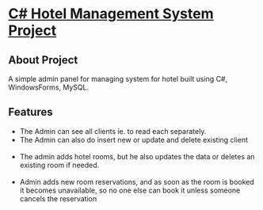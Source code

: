<p align="left">
    <h1><u>C# Hotel Management System Project</u></h1>
</p>

## About Project

A simple admin panel for managing system for hotel built using C#, WindowsForms, MySQL.

## Features
<ul>
    <li>The Admin can see all clients ie. to read each separately. </li>
    <li>The Admin can also do insert new or update and delete existing client </li>
<br>
    <li>The admin adds hotel rooms, but he also updates the data or deletes an existing room if needed. </li>
<br>
    <li>Admin adds new room reservations, and as soon as the room is booked it becomes unavailable, so no one else can book it unless someone cancels the reservation</li>
</ul>
